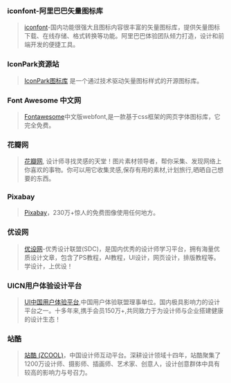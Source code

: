 ### iconfont-阿里巴巴矢量图标库
>  [iconfont](https://www.iconfont.cn/plus)-国内功能很强大且图标内容很丰富的矢量图标库，提供矢量图标下载、在线存储、格式转换等功能。阿里巴巴体验团队倾力打造，设计和前端开发的便捷工具。

### IconPark资源站
>  [IconPark图标库](https://iconpark.oceanengine.com/home) 是一个通过技术驱动矢量图标样式的开源图标库。

### Font Awesome 中文网
>  [Fontawesome](http://www.fontawesome.com.cn/)中文版webfont,是一款基于css框架的网页字体图标库，它完全免费。

### 花瓣网
>  [花瓣网](https://huaban.com/), 设计师寻找灵感的天堂！图片素材领导者，帮你采集、发现网络上你喜欢的事物。你可以用它收集灵感,保存有用的素材,计划旅行,晒晒自己想要的东西。

### Pixabay
>  [Pixabay](https://pixabay.com/)，230万+惊人的免费图像使用任何地方。

### 优设网
>  [优设网](https://www.uisdc.com/)-优秀设计联盟(SDC)，是国内优秀的设计师学习平台，拥有海量优质设计文章，包含了PS教程，AI教程，UI设计，网页设计，排版教程等。学设计，上优设！

### UICN用户体验设计平台
>  [UI中国用户体验平台](https://www.ui.cn/),中国用户体验联盟理事单位。国内极具影响力的设计平台之一。十多年来,携手会员150万+,共同致力于为设计师与企业搭建健康的设计生态！

### 站酷
>  [站酷 (ZCOOL)](https://www.zcool.com.cn/home)，中国设计师互动平台。深耕设计领域十四年，站酷聚集了1200万设计师、摄影师、插画师、艺术家、创意人，设计创意群体中具有较高的影响力与号召力。